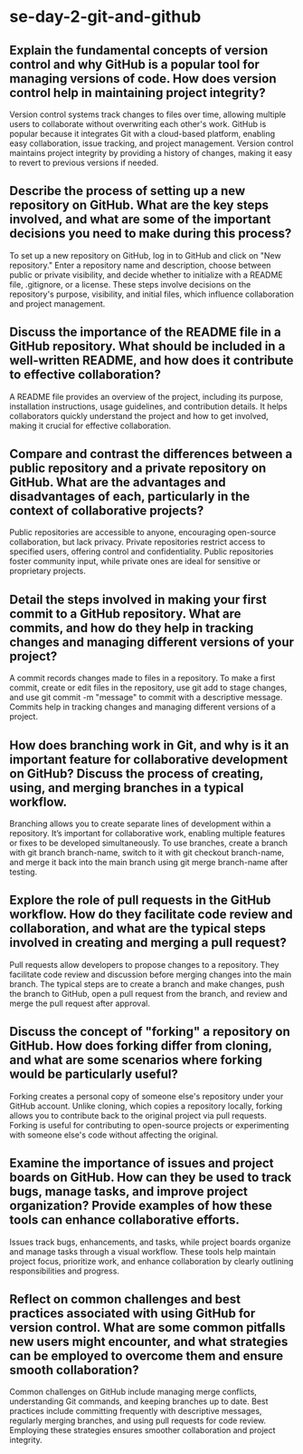 # se-day-2-git-and-github
## Explain the fundamental concepts of version control and why GitHub is a popular tool for managing versions of code. How does version control help in maintaining project integrity?
Version control systems track changes to files over time, allowing multiple users to collaborate without overwriting each other's work. GitHub is popular because it integrates Git with a cloud-based platform, enabling easy collaboration, issue tracking, and project management. Version control maintains project integrity by providing a history of changes, making it easy to revert to previous versions if needed.

## Describe the process of setting up a new repository on GitHub. What are the key steps involved, and what are some of the important decisions you need to make during this process?
To set up a new repository on GitHub, log in to GitHub and click on "New repository." Enter a repository name and description, choose between public or private visibility, and decide whether to initialize with a README file, .gitignore, or a license. These steps involve decisions on the repository's purpose, visibility, and initial files, which influence collaboration and project management.

## Discuss the importance of the README file in a GitHub repository. What should be included in a well-written README, and how does it contribute to effective collaboration?
A README file provides an overview of the project, including its purpose, installation instructions, usage guidelines, and contribution details. It helps collaborators quickly understand the project and how to get involved, making it crucial for effective collaboration.

## Compare and contrast the differences between a public repository and a private repository on GitHub. What are the advantages and disadvantages of each, particularly in the context of collaborative projects?
Public repositories are accessible to anyone, encouraging open-source collaboration, but lack privacy. Private repositories restrict access to specified users, offering control and confidentiality. Public repositories foster community input, while private ones are ideal for sensitive or proprietary projects.

## Detail the steps involved in making your first commit to a GitHub repository. What are commits, and how do they help in tracking changes and managing different versions of your project?
A commit records changes made to files in a repository. To make a first commit, create or edit files in the repository, use git add to stage changes, and use git commit -m "message" to commit with a descriptive message. Commits help in tracking changes and managing different versions of a project.

## How does branching work in Git, and why is it an important feature for collaborative development on GitHub? Discuss the process of creating, using, and merging branches in a typical workflow.
Branching allows you to create separate lines of development within a repository. It’s important for collaborative work, enabling multiple features or fixes to be developed simultaneously. To use branches, create a branch with git branch branch-name, switch to it with git checkout branch-name, and merge it back into the main branch using git merge branch-name after testing.

## Explore the role of pull requests in the GitHub workflow. How do they facilitate code review and collaboration, and what are the typical steps involved in creating and merging a pull request?
Pull requests allow developers to propose changes to a repository. They facilitate code review and discussion before merging changes into the main branch. The typical steps are to create a branch and make changes, push the branch to GitHub, open a pull request from the branch, and review and merge the pull request after approval.

## Discuss the concept of "forking" a repository on GitHub. How does forking differ from cloning, and what are some scenarios where forking would be particularly useful?
Forking creates a personal copy of someone else's repository under your GitHub account. Unlike cloning, which copies a repository locally, forking allows you to contribute back to the original project via pull requests. Forking is useful for contributing to open-source projects or experimenting with someone else's code without affecting the original.

## Examine the importance of issues and project boards on GitHub. How can they be used to track bugs, manage tasks, and improve project organization? Provide examples of how these tools can enhance collaborative efforts.
Issues track bugs, enhancements, and tasks, while project boards organize and manage tasks through a visual workflow. These tools help maintain project focus, prioritize work, and enhance collaboration by clearly outlining responsibilities and progress.

## Reflect on common challenges and best practices associated with using GitHub for version control. What are some common pitfalls new users might encounter, and what strategies can be employed to overcome them and ensure smooth collaboration?
Common challenges on GitHub include managing merge conflicts, understanding Git commands, and keeping branches up to date. Best practices include committing frequently with descriptive messages, regularly merging branches, and using pull requests for code review. Employing these strategies ensures smoother collaboration and project integrity.
